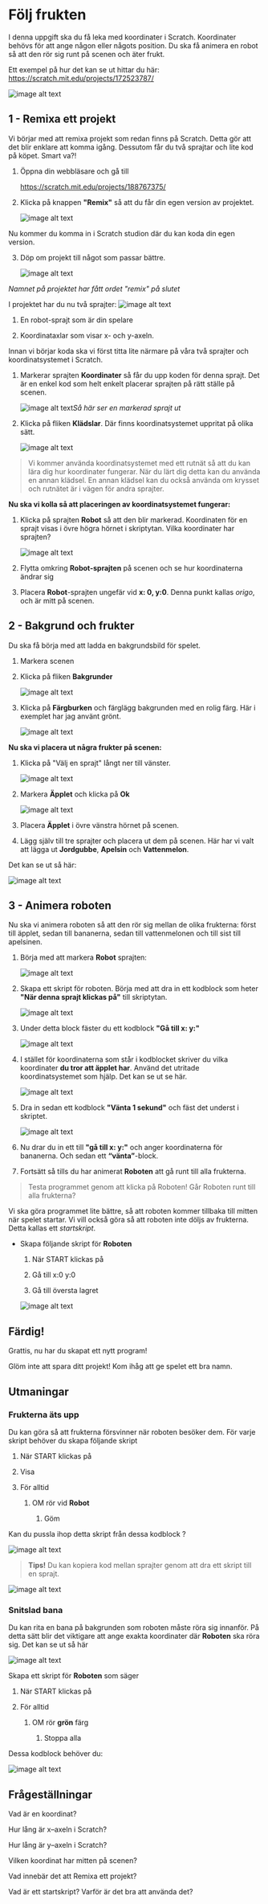 # Följ frukten

I denna uppgift ska du få leka med koordinater i Scratch. Koordinater behövs för att ange någon eller någots position. Du ska få animera en robot så att den rör sig runt på scenen och äter frukt.

Ett exempel på hur det kan se ut hittar du här: <a href="https://scratch.mit.edu/projects/172523787/" target="_blank">https://scratch.mit.edu/projects/172523787/</a>

![image alt text](image_0.png)

## 1 - Remixa ett projekt

Vi börjar med att remixa projekt som redan finns på Scratch. Detta gör att det blir enklare att komma igång. Dessutom får du två sprajtar och lite kod på köpet. Smart va?!

1. Öppna din webbläsare och gå till

    <a href="https://scratch.mit.edu/projects/188767375/" target="_blank">https://scratch.mit.edu/projects/188767375/</a>

2. Klicka på knappen **"Remix"** så att du får din egen version av projektet.

    ![image alt text](image_1.png)

Nu kommer du komma in i Scratch studion där du kan koda din egen version.

3. Döp om projekt till något som passar bättre.

    ![image alt text](image_3.png)

*Namnet på projektet har fått ordet "remix" på slutet*

I projektet har du nu två sprajter: ![image alt text](image_4.png)

1. En robot-sprajt som är din spelare

2. Koordinataxlar som visar x- och y-axeln.

Innan vi börjar koda ska vi först titta lite närmare på våra två sprajter och koordinatsystemet i Scratch.

1. Markerar sprajten **Koordinater** så får du upp koden för denna sprajt. Det är en enkel kod som helt enkelt placerar sprajten på rätt ställe på scenen.

    ![image alt text](image_5.png)*Så här ser en markerad sprajt ut*

2. Klicka på fliken **Klädslar**. Där finns koordinatsystemet uppritat på olika sätt.

    ![image alt text](image_6.png)

> Vi kommer använda koordinatsystemet med ett rutnät så att du kan lära dig hur koordinater fungerar. När du lärt dig detta kan du använda en annan klädsel. En annan klädsel kan du också använda om krysset och rutnätet är i vägen för andra sprajter.

**Nu ska vi kolla så att placeringen av koordinatsystemet fungerar:**

1. Klicka på sprajten **Robot** så att den blir markerad. Koordinaten för en sprajt visas i övre högra hörnet i skriptytan. Vilka koordinater har sprajten?

    ![image alt text](image_9.png)

3. Flytta omkring **Robot-sprajten** på scenen och se hur koordinaterna ändrar sig

4. Placera **Robot**-sprajten ungefär vid **x: 0, y:0**. Denna punkt kallas *origo*, och är mitt på scenen.

## 2 - Bakgrund och frukter

Du ska få börja med att ladda en bakgrundsbild för spelet.

1. Markera scenen

2. Klicka på fliken **Bakgrunder**

    ![image alt text](image_10.png)

3. Klicka på **Färgburken** och färglägg bakgrunden med en rolig färg. Här i exemplet har jag använt grönt.

    ![image alt text](image_11.png)

**Nu ska vi placera ut några frukter på scenen:**


1. Klicka på "Välj en sprajt" långt ner till vänster.

    ![image alt text](image_12.png)

2. Markera **Äpplet** och klicka på **Ok**

    ![image alt text](image_12b.png)

3. Placera **Äpplet** i övre vänstra hörnet på scenen.

4. Lägg själv till tre sprajter och placera ut dem på scenen. Här har vi valt att lägga ut **Jordgubbe**, **Apelsin** och **Vattenmelon**.

Det kan se ut så här:

![image alt text](image_13.png)

## 3 - Animera roboten

Nu ska vi animera roboten så att den rör sig mellan de olika frukterna: först till äpplet, sedan till bananerna, sedan till vattenmelonen och till sist till apelsinen.

1. Börja med att markera **Robot** sprajten:

    ![image alt text](image_14.png)

2. Skapa ett skript för roboten. Börja med att dra in ett kodblock som heter **"När denna sprajt klickas på"** till skriptytan.

    ![image alt text](image_15.png)

3. Under detta block fäster du ett kodblock **"Gå till x: y:"**

    ![image alt text](image_16.png)

4. I stället för koordinaterna som står i kodblocket skriver du vilka koordinater **du tror att äpplet har**. Använd det utritade koordinatsystemet som hjälp. Det kan se ut se här.

    ![image alt text](image_17.png)

5. Dra in sedan ett kodblock **"Vänta 1 sekund"** och fäst det underst i skriptet.

    ![image alt text](image_18.png)

6. Nu drar du in ett till **"gå till x: y:"** och anger koordinaterna för bananerna. Och sedan ett **“vänta”**-block.

7. Fortsätt så tills du har animerat **Roboten** att gå runt till alla frukterna.

> Testa programmet genom att klicka på Roboten! Går Roboten runt till alla frukterna?

Vi ska göra programmet lite bättre, så att roboten kommer tillbaka till mitten när spelet startar. Vi vill också göra så att roboten inte döljs av frukterna. Detta kallas ett *startskript*.

* Skapa följande skript för **Roboten**

    1. När START klickas på

    2. Gå till x:0 y:0

    3. Gå till översta lagret

    ![image alt text](image_19.png)

## Färdig!

Grattis, nu har du skapat ett nytt program!

Glöm inte att spara ditt projekt! Kom ihåg att ge spelet ett bra namn.

## Utmaningar

### Frukterna äts upp

Du kan göra så att frukterna försvinner när roboten besöker dem. För varje skript behöver du skapa följande skript

1. När START klickas på

2. Visa

3. För alltid

    1. OM rör vid **Robot**

        1. Göm

Kan du pussla ihop detta skript från dessa kodblock ?

![image alt text](image_20.png)

> **Tips!** Du kan kopiera kod mellan sprajter genom att dra ett skript till en sprajt.

![image alt text](image_21.png)

### Snitslad bana

Du kan rita en bana på bakgrunden som roboten måste röra sig innanför. På detta sätt blir det viktigare att ange exakta koordinater där **Roboten** ska röra sig. Det kan se ut så här

![image alt text](image_22.png)

Skapa ett skript för **Roboten** som säger

1. När START klickas på

2. För alltid

    1. OM rör **grön** färg

        1. Stoppa alla

Dessa kodblock behöver du:

![image alt text](image_23.png)

## Frågeställningar

Vad är en koordinat?

Hur lång är x–axeln i Scratch?

Hur lång är y–axeln i Scratch?

Vilken koordinat har mitten på scenen?

Vad innebär det att Remixa ett projekt?

Vad är ett startskript? Varför är det bra att använda det?

